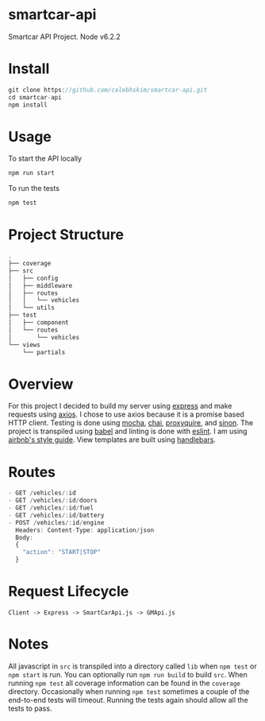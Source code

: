 # smartcar-api
Smartcar API Project. Node v6.2.2

# Install
```js
git clone https://github.com/calebhskim/smartcar-api.git
cd smartcar-api
npm install
```

# Usage
To start the API locally
```js
npm run start
```

To run the tests
```js
npm test
```

# Project Structure
```js
.
├── coverage
├── src
│   ├── config
│   ├── middleware
│   ├── routes
│   │   └── vehicles
│   └── utils
├── test
│   ├── component
│   └── routes
│       └── vehicles
└── views
    └── partials

```

# Overview
For this project I decided to build my server using [express](http://expressjs.com/) and make requests using [axios](https://github.com/mzabriskie/axios).
I chose to use axios because it is a promise based HTTP client. Testing is done using [mocha](https://mochajs.org/), [chai](http://chaijs.com/), [proxyquire](https://github.com/thlorenz/proxyquire), and [sinon](http://sinonjs.org/). The project is transpiled using [babel](https://babeljs.io/) and linting is done with [eslint](http://eslint.org/). I am using [airbnb's style guide](https://github.com/airbnb/javascript). View templates are built using [handlebars](http://handlebarsjs.com/).
# Routes
```js
- GET /vehicles/:id
- GET /vehicles/:id/doors
- GET /vehicles/:id/fuel
- GET /vehicles/:id/battery
- POST /vehicles/:id/engine
  Headers: Content-Type: application/json
  Body:
  {
    "action": "START|STOP"
  }
```
# Request Lifecycle
```
Client -> Express -> SmartCarApi.js -> GMApi.js
```
# Notes
All javascript in `src` is transpiled into a directory called `lib` when `npm test` or `npm start` is run. You can optionally run
`npm run build` to build `src`. When running `npm test` all coverage information can be found in the `coverage` directory. Occasionally
when running `npm test` sometimes a couple of the end-to-end tests will timeout. Running the tests again should allow all the tests to pass. 
